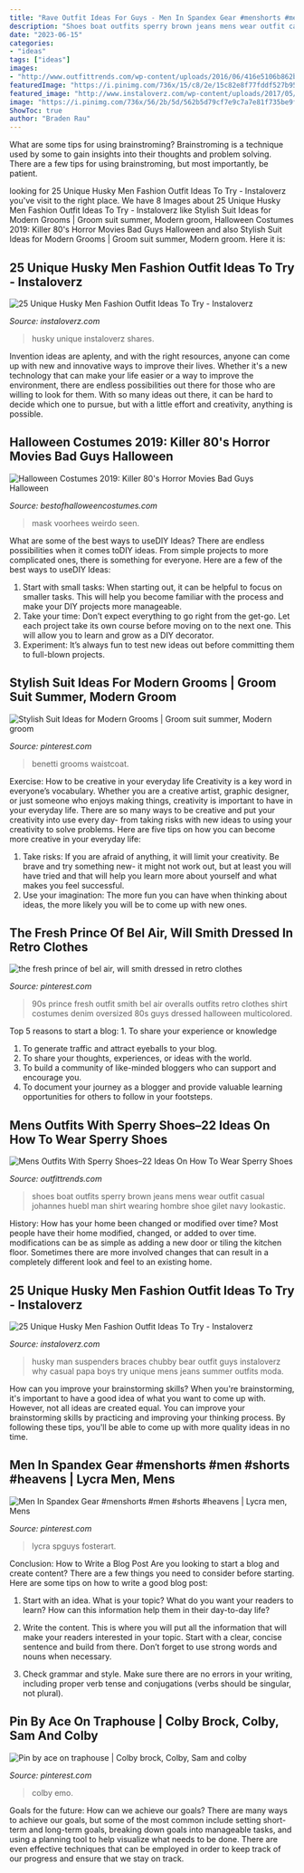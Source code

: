 ```yaml
---
title: "Rave Outfit Ideas For Guys - Men In Spandex Gear #menshorts #men #shorts #heavens"
description: "Shoes boat outfits sperry brown jeans mens wear outfit casual johannes huebl man shirt wearing hombre shoe gilet navy lookastic"
date: "2023-06-15"
categories:
- "ideas"
tags: ["ideas"]
images:
- "http://www.outfittrends.com/wp-content/uploads/2016/06/416e5106b862be0bbf3f2c3dd4db74c1.jpg"
featuredImage: "https://i.pinimg.com/736x/15/c8/2e/15c82e8f77fddf527b95b0e5460222ad.jpg"
featured_image: "http://www.instaloverz.com/wp-content/uploads/2017/05/10.-Husky-Men-Fashion.jpg"
image: "https://i.pinimg.com/736x/56/2b/5d/562b5d79cf7e9c7a7e81f735be9f3169.jpg"
ShowToc: true
author: "Braden Rau"
---
```



What are some tips for using brainstroming?
Brainstroming is a technique used by some to gain insights into their thoughts and problem solving. There are a few tips for using brainstroming, but most importantly, be patient.

	

		
looking for 25 Unique Husky Men Fashion Outfit Ideas To Try - Instaloverz you've visit to the right place. We have 8 Images about 25 Unique Husky Men Fashion Outfit Ideas To Try - Instaloverz like Stylish Suit Ideas for Modern Grooms | Groom suit summer, Modern groom, Halloween Costumes 2019: Killer 80&#039;s Horror Movies Bad Guys Halloween and also Stylish Suit Ideas for Modern Grooms | Groom suit summer, Modern groom. Here it is:
		
    
## 25 Unique Husky Men Fashion Outfit Ideas To Try - Instaloverz

<img loading=lazy src="http://www.instaloverz.com/wp-content/uploads/2017/05/27.-Husky-Men.jpg" onerror="this.onerror=null;this.src='https://tse3.mm.bing.net/th?id=OIP.-5kWvY9OiUEaB5_4U7jqfQAAAA&amp;pid=15.1';" alt="25 Unique Husky Men Fashion Outfit Ideas To Try - Instaloverz">

_Source: instaloverz.com_

>husky unique instaloverz shares. 

	

Invention ideas are aplenty, and with the right resources, anyone can come up with new and innovative ways to improve their lives. Whether it's a new technology that can make your life easier or a way to improve the environment, there are endless possibilities out there for those who are willing to look for them. With so many ideas out there, it can be hard to decide which one to pursue, but with a little effort and creativity, anything is possible.

    
## Halloween Costumes 2019: Killer 80&#039;s Horror Movies Bad Guys Halloween

<img loading=lazy src="http://4.bp.blogspot.com/-d3xgRIrMLQ0/VAeGCOvf9FI/AAAAAAAAMM0/x-8rFFjNOwE/s1600/A%2BJason%2BCostume%2BWith%2BA%2BBloody%2BMachete.jpg" onerror="this.onerror=null;this.src='https://tse3.mm.bing.net/th?id=OIP.qUD6mv7gw48glTfJfEBP4AHaJ4&amp;pid=15.1';" alt="Halloween Costumes 2019: Killer 80&#039;s Horror Movies Bad Guys Halloween">

_Source: bestofhalloweencostumes.com_

>mask voorhees weirdo seen. 

	

What are some of the best ways to useDIY Ideas?
There are endless possibilities when it comes toDIY ideas. From simple projects to more complicated ones, there is something for everyone. Here are a few of the best ways to useDIY Ideas: 
1. Start with small tasks: When starting out, it can be helpful to focus on smaller tasks. This will help you become familiar with the process and make your DIY projects more manageable. 
2. Take your time: Don’t expect everything to go right from the get-go. Let each project take its own course before moving on to the next one. This will allow you to learn and grow as a DIY decorator. 
3. Experiment: It’s always fun to test new ideas out before committing them to full-blown projects.

    
## Stylish Suit Ideas For Modern Grooms | Groom Suit Summer, Modern Groom

<img loading=lazy src="https://i.pinimg.com/736x/56/2b/5d/562b5d79cf7e9c7a7e81f735be9f3169.jpg" onerror="this.onerror=null;this.src='https://tse4.mm.bing.net/th?id=OIP.7cf-teZwlHvnf0BDTZ5PUQHaJ3&amp;pid=15.1';" alt="Stylish Suit Ideas for Modern Grooms | Groom suit summer, Modern groom">

_Source: pinterest.com_

>benetti grooms waistcoat. 

	

Exercise: How to be creative in your everyday life
Creativity is a key word in everyone’s vocabulary. Whether you are a creative artist, graphic designer, or just someone who enjoys making things, creativity is important to have in your everyday life. There are so many ways to be creative and put your creativity into use every day- from taking risks with new ideas to using your creativity to solve problems. Here are five tips on how you can become more creative in your everyday life: 
1. Take risks: If you are afraid of anything, it will limit your creativity. Be brave and try something new- it might not work out, but at least you will have tried and that will help you learn more about yourself and what makes you feel successful. 
2. Use your imagination: The more fun you can have when thinking about ideas, the more likely you will be to come up with new ones.

    
## The Fresh Prince Of Bel Air, Will Smith Dressed In Retro Clothes

<img loading=lazy src="https://i.pinimg.com/736x/54/de/67/54de677936e095cc174fa71341adcfc1.jpg" onerror="this.onerror=null;this.src='https://tse4.mm.bing.net/th?id=OIP.CBE_gReI22ZXAGDKMuCPhwHaO0&amp;pid=15.1';" alt="the fresh prince of bel air, will smith dressed in retro clothes">

_Source: pinterest.com_

>90s prince fresh outfit smith bel air overalls outfits retro clothes shirt costumes denim oversized 80s guys dressed halloween multicolored. 

	

Top 5 reasons to start a blog: 1. To share your experience or knowledge
1. To generate traffic and attract eyeballs to your blog. 
2. To share your thoughts, experiences, or ideas with the world. 
3. To build a community of like-minded bloggers who can support and encourage you. 
4. To document your journey as a blogger and provide valuable learning opportunities for others to follow in your footsteps. 

    
## Mens Outfits With Sperry Shoes–22 Ideas On How To Wear Sperry Shoes

<img loading=lazy src="http://www.outfittrends.com/wp-content/uploads/2016/06/416e5106b862be0bbf3f2c3dd4db74c1.jpg" onerror="this.onerror=null;this.src='https://tse4.mm.bing.net/th?id=OIP.Uf9L76M-QzYNUNA8d0-5GQHaKw&amp;pid=15.1';" alt="Mens Outfits With Sperry Shoes–22 Ideas On How To Wear Sperry Shoes">

_Source: outfittrends.com_

>shoes boat outfits sperry brown jeans mens wear outfit casual johannes huebl man shirt wearing hombre shoe gilet navy lookastic. 

	

History: How has your home been changed or modified over time?
Most people have their home modified, changed, or added to over time. modifications can be as simple as adding a new door or tiling the kitchen floor. Sometimes there are more involved changes that can result in a completely different look and feel to an existing home.

    
## 25 Unique Husky Men Fashion Outfit Ideas To Try - Instaloverz

<img loading=lazy src="http://www.instaloverz.com/wp-content/uploads/2017/05/10.-Husky-Men-Fashion.jpg" onerror="this.onerror=null;this.src='https://tse4.mm.bing.net/th?id=OIP.sRCPPt2_a9D1xC1Yk1IlWAHaJ4&amp;pid=15.1';" alt="25 Unique Husky Men Fashion Outfit Ideas To Try - Instaloverz">

_Source: instaloverz.com_

>husky man suspenders braces chubby bear outfit guys instaloverz why casual papa boys try unique mens jeans summer outfits moda. 

	

How can you improve your brainstorming skills?
When you're brainstorming, it's important to have a good idea of what you want to come up with. However, not all ideas are created equal. You can improve your brainstorming skills by practicing and improving your thinking process. By following these tips, you'll be able to come up with more quality ideas in no time.

    
## Men In Spandex Gear #menshorts #men #shorts #heavens | Lycra Men, Mens

<img loading=lazy src="https://i.pinimg.com/736x/62/ac/e9/62ace99ec3fc52da281f3f76f58b1a9b.jpg" onerror="this.onerror=null;this.src='https://tse1.mm.bing.net/th?id=OIP.r6jf_bftRGOMh7DjbysagQHaJ9&amp;pid=15.1';" alt="Men In Spandex Gear #menshorts #men #shorts #heavens | Lycra men, Mens">

_Source: pinterest.com_

>lycra spguys fosterart. 

	

Conclusion: How to Write a Blog Post
Are you looking to start a blog and create content? There are a few things you need to consider before starting. Here are some tips on how to write a good blog post:
1. Start with an idea. What is your topic? What do you want your readers to learn? How can this information help them in their day-to-day life?

2. Write the content. This is where you will put all the information that will make your readers interested in your topic. Start with a clear, concise sentence and build from there. Don’t forget to use strong words and nouns when necessary.

3. Check grammar and style. Make sure there are no errors in your writing, including proper verb tense and conjugations (verbs should be singular, not plural).

    
## Pin By Ace On Traphouse | Colby Brock, Colby, Sam And Colby

<img loading=lazy src="https://i.pinimg.com/736x/15/c8/2e/15c82e8f77fddf527b95b0e5460222ad.jpg" onerror="this.onerror=null;this.src='https://tse4.mm.bing.net/th?id=OIP.LzRLmlB5uupW8SsZpGbfWgHaLH&amp;pid=15.1';" alt="Pin by ace on traphouse | Colby brock, Colby, Sam and colby">

_Source: pinterest.com_

>colby emo. 

	

Goals for the future: How can we achieve our goals?
There are many ways to achieve our goals, but some of the most common include setting short-term and long-term goals, breaking down goals into manageable tasks, and using a planning tool to help visualize what needs to be done. There are even effective techniques that can be employed in order to keep track of our progress and ensure that we stay on track.

